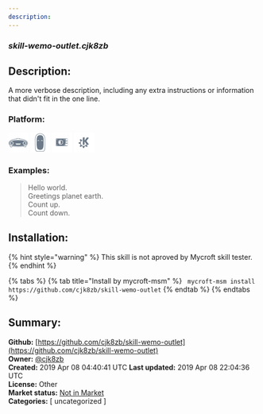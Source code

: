 ```yaml
---
description: 
---
```


### _skill-wemo-outlet.cjk8zb_  
## Description:  
A more verbose description, including any extra instructions or
information that didn't fit in the one line.  
  
  
### Platform:  
 ![Mark I](../.gitbook/assets/mark-1-icon.png)  ![Mark II](../.gitbook/assets/mark-2-icon.png)  ![Picroft](../.gitbook/assets/picroft-icon.png)  ![plasmoid](../.gitbook/assets/kde.png)   
### Examples:  
> Hello world.  
> Greetings planet earth.  
> Count up.  
> Count down.  
  
## Installation:  
{% hint style="warning" %}
This skill is not aproved by Mycroft skill tester.
{% endhint %}
    
{% tabs %}
{% tab title="Install by mycroft-msm" %}
``` mycroft-msm install https://github.com/cjk8zb/skill-wemo-outlet```
{% endtab %}
  {% endtabs %}
    
## Summary:  
**Github:** [https://github.com/cjk8zb/skill-wemo-outlet](https://github.com/cjk8zb/skill-wemo-outlet)  
**Owner:** [@cjk8zb](https://github.com/cjk8zb)  
**Created:** 2019 Apr 08 04:40:41 UTC  **Last updated:** 2019 Apr 08 22:04:36 UTC  
**License:** Other  
**Market status:** [Not in Market](https://market.mycroft.ai/skill/)  
**Categories:** [ uncategorized ]   
